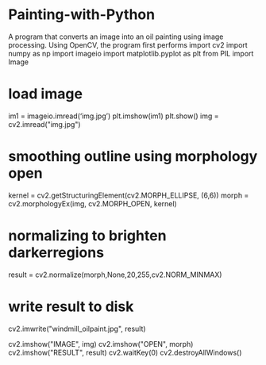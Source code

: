 # Painting-with-Python
A program that converts an image into an oil painting using image processing. Using OpenCV, the program first performs 
import cv2
import numpy as np
import imageio
import matplotlib.pyplot as plt
from PIL import Image
# load image
im1 = imageio.imread(‘img.jpg’)
plt.imshow(im1)
plt.show()
img = cv2.imread("img.jpg")

# smoothing outline using morphology open
kernel = cv2.getStructuringElement(cv2.MORPH_ELLIPSE, (6,6))
morph = cv2.morphologyEx(img, cv2.MORPH_OPEN, kernel)

# normalizing to brighten darkerregions
result = cv2.normalize(morph,None,20,255,cv2.NORM_MINMAX)

# write result to disk
cv2.imwrite("windmill_oilpaint.jpg", result)

cv2.imshow("IMAGE", img)
cv2.imshow("OPEN", morph)
cv2.imshow("RESULT", result)
cv2.waitKey(0)
cv2.destroyAllWindows()
